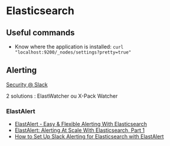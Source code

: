 # Elasticsearch

## Useful commands

- Know where the application is installed: `curl "localhost:9200/_nodes/settings?pretty=true"`

## Alerting

[Security @ Slack](https://www.elastic.co/elasticon/conf/2017/sf/security-at-slack)

2 solutions : ElastWatcher ou X-Pack Watcher

### ElastAlert

- [ElastAlert - Easy & Flexible Alerting With Elasticsearch](https://elastalert.readthedocs.io/en/latest/elastalert.html)
- [ElastAlert: Alerting At Scale With Elasticsearch, Part 1](https://engineeringblog.yelp.com/2015/10/elastalert-alerting-at-scale-with-elasticsearch.html)
- [How to Set Up Slack Alerting for Elasticsearch with ElastAlert](https://qbox.io/blog/integrating-elastalert-slack-elasticsearch)
